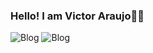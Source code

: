 
### Hello! I am Victor Araujo✌🏼

  ![Blog](https://img.shields.io/badge/C%2B%2B-00599C?style=for-the-badge&logo=c%2B%2B&logoColor=white)   ![Blog](https://img.shields.io/badge/Python-14354C?style=for-the-badge&logo=python&logoColor=white)
